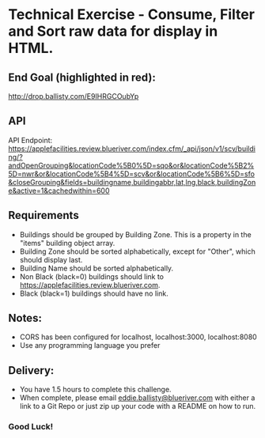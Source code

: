 # Technical Exercise - Consume, Filter and Sort raw data for display in HTML.
## End Goal (highlighted in red): 
http://drop.ballisty.com/E9IHRGCOubYp 

## API
API Endpoint: https://applefacilities.review.blueriver.com/index.cfm/_api/json/v1/scv/building/?andOpenGrouping&locationCode%5B0%5D=sqo&or&locationCode%5B2%5D=nwr&or&locationCode%5B4%5D=scv&or&locationCode%5B6%5D=sfo&closeGrouping&fields=buildingname,buildingabbr,lat,lng,black,buildingZone&active=1&cachedwithin=600

## Requirements
* Buildings should be grouped by Building Zone. This is a property in the "items" building object array.
* Building Zone should be sorted alphabetically, except for "Other", which should display last.
* Building Name should be sorted alphabetically.
* Non Black (black=0) buildings should link to https://applefacilities.review.blueriver.com.
* Black (black=1) buildings should have no link.

## Notes:
* CORS has been configured for localhost, localhost:3000, localhost:8080
* Use any programming language you prefer

## Delivery:
* You have 1.5 hours to complete this challenge.
* When complete, please email eddie.ballisty@blueriver.com with either a link to a Git Repo or just zip up your code with a README on how to run.

### Good Luck!

